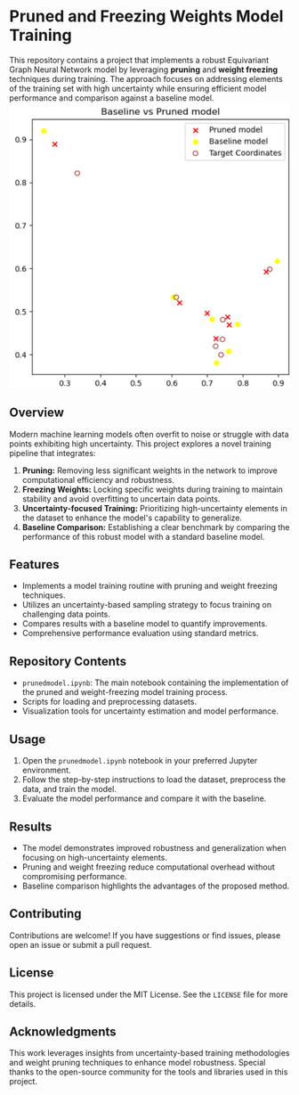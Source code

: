 # Pruned and Freezing Weights Model Training

This repository contains a project that implements a robust Equivariant Graph Neural Network model by leveraging **pruning** and **weight freezing** techniques during training. The approach focuses on addressing elements of the training set with high uncertainty while ensuring efficient model performance and comparison against a baseline model.
![Pruned vs Baseline](pruned_vs_baseline.png "Pruned vs Baseline")
## Overview

Modern machine learning models often overfit to noise or struggle with data points exhibiting high uncertainty. This project explores a novel training pipeline that integrates:

1. **Pruning:** Removing less significant weights in the network to improve computational efficiency and robustness.
2. **Freezing Weights:** Locking specific weights during training to maintain stability and avoid overfitting to uncertain data points.
3. **Uncertainty-focused Training:** Prioritizing high-uncertainty elements in the dataset to enhance the model's capability to generalize.
4. **Baseline Comparison:** Establishing a clear benchmark by comparing the performance of this robust model with a standard baseline model.

## Features

- Implements a model training routine with pruning and weight freezing techniques.
- Utilizes an uncertainty-based sampling strategy to focus training on challenging data points.
- Compares results with a baseline model to quantify improvements.
- Comprehensive performance evaluation using standard metrics.

## Repository Contents

- `prunedmodel.ipynb`: The main notebook containing the implementation of the pruned and weight-freezing model training process.
- Scripts for loading and preprocessing datasets.
- Visualization tools for uncertainty estimation and model performance.


## Usage

1. Open the `prunedmodel.ipynb` notebook in your preferred Jupyter environment.
2. Follow the step-by-step instructions to load the dataset, preprocess the data, and train the model.
3. Evaluate the model performance and compare it with the baseline.

## Results

- The model demonstrates improved robustness and generalization when focusing on high-uncertainty elements.
- Pruning and weight freezing reduce computational overhead without compromising performance.
- Baseline comparison highlights the advantages of the proposed method.

## Contributing

Contributions are welcome! If you have suggestions or find issues, please open an issue or submit a pull request.

## License

This project is licensed under the MIT License. See the `LICENSE` file for more details.

## Acknowledgments

This work leverages insights from uncertainty-based training methodologies and weight pruning techniques to enhance model robustness. Special thanks to the open-source community for the tools and libraries used in this project.
